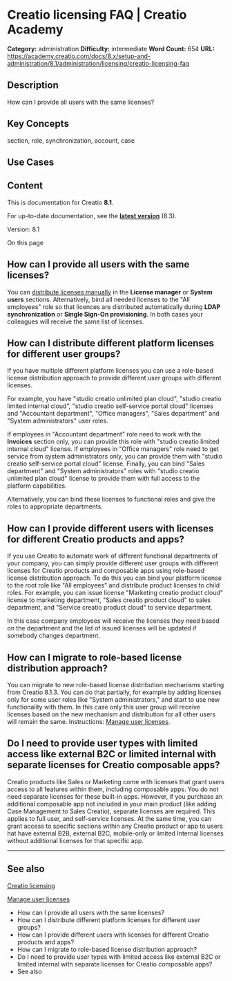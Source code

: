 # Creatio licensing FAQ | Creatio Academy

**Category:** administration **Difficulty:** intermediate **Word Count:** 654
**URL:**
https://academy.creatio.com/docs/8.x/setup-and-administration/8.1/administration/licensing/creatio-licensing-faq

## Description

How can I provide all users with the same licenses?

## Key Concepts

section, role, synchronization, account, case

## Use Cases

## Content

This is documentation for Creatio **8.1**.

For up-to-date documentation, see the
**[latest version](/docs/8.x/setup-and-administration/administration/licensing/creatio-licensing-faq)**
(8.3).

Version: 8.1

On this page

## How can I provide all users with the same licenses?​

You can
[distribute licenses manually](https://academy.creatio.com/documents?id=1472&anchor=title-230-2)
in the **License manager** or **System users** sections. Alternatively, bind all
needed licenses to the "All employees" role so that licences are distributed
automatically during **LDAP synchronization** or **Single Sign-On
provisioning**. In both cases your colleagues will receive the same list of
licenses.

## How can I distribute different platform licenses for different user groups?​

If you have multiple different platform licenses you can use a role-based
license distribution approach to provide different user groups with different
licenses.

For example, you have "studio creatio unlimited plan cloud", "studio creatio
limited internal cloud", "studio creatio self-service portal cloud" licenses and
"Accountant department", "Office managers", "Sales department" and "System
administrators" user roles.

If employees in "Accountant department" role need to work with the **Invoices**
section only, you can provide this role with "studio creatio limited internal
cloud" license. If employees in "Office managers" role need to get service from
system administrators only, you can provide them with "studio creatio
self-service portal cloud" license. Finally, you can bind "Sales department" and
"System administrators" roles with "studio creatio unlimited plan cloud" license
to provide them with full access to the platform capabilities.

Alternatively, you can bind these licenses to functional roles and give the
roles to appropriate departments.

## How can I provide different users with licenses for different Creatio products and apps?​

If you use Creatio to automate work of different functional departments of your
company, you can simply provide different user groups with different licenses
for Creatio products and composable apps using role-based license distribution
approach. To do this you can bind your platform license to the root role like
"All employees" and distribute product licenses to child roles. For example, you
can issue license "Marketing creatio product cloud" license to marketing
department, "Sales creatio product cloud" to sales department, and "Service
creatio product cloud" to service department.

In this case company employees will receive the licenses they need based on the
department and the list of issued licenses will be updated if somebody changes
department.

## How can I migrate to role-based license distribution approach?​

You can migrate to new role-based license distribution mechanisms starting from
Creatio 8.1.3. You can do that partially, for example by adding licenses only
for some user roles like "System administrators," and start to use new
functionality with them. In this case only this user group will receive licenses
based on the new mechanism and distribution for all other users will remain the
same. Instructions:
[Manage user licenses](https://academy.creatio.com/documents?id=2309&anchor=title-230-3).

## Do I need to provide user types with limited access like external B2C or limited internal with separate licenses for Creatio composable apps?​

Creatio products like Sales or Marketing come with licenses that grant users
access to all features within them, including composable apps. You do not need
separate licenses for these built-in apps. However, if you purchase an
additional composable app not included in your main product (like adding Case
Management to Sales Creatio), separate licenses are required. This applies to
full user, and self-service licenses. At the same time, you can grant access to
specific sections within any Creatio product or app to users hat have external
B2B, external B2C, mobile-only or limited Internal licenses without additional
licenses for that specific app.

---

## See also​

[Creatio licensing](https://academy.creatio.com/documents?id=1264)

[Manage user licenses](https://academy.creatio.com/documents?id=1472)

- How can I provide all users with the same licenses?
- How can I distribute different platform licenses for different user groups?
- How can I provide different users with licenses for different Creatio products
  and apps?
- How can I migrate to role-based license distribution approach?
- Do I need to provide user types with limited access like external B2C or
  limited internal with separate licenses for Creatio composable apps?
- See also
